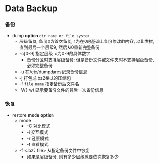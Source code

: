 # Data Backup

### 备份
- dump **option** `dir name or file system`
  - 层级备份, 备份0为首次备份, 1为在0的基础上备份修改的内容, 以此类推, 直到最后一个层级9, 然后从0重新完整备份
  - -c[0-9] 指定层级, c为0-9的具体数字
    - 备份分区时支持层级备份; 但是备份文件或文件夹时不支持层级备份, 必须完整备份
  - -u 在/etc/dumpdares记录备份信息
  - -j 打包成.bz2格式的压缩包
  - -f `file name` 指定备份后文件名
  - -W(-w) 显示要备份文件的最后一次备份信息
  
### 恢复
- restore **mode** **option**
  - mode
    - -C 对比模式
    - -i 交互模式
    - -r 还原模式
    - -t 查看模式
  - -f <.bz2 file> 从指定备份文件中恢复
    - 如果是层级备份, 则有多少层级就要依次恢复多少